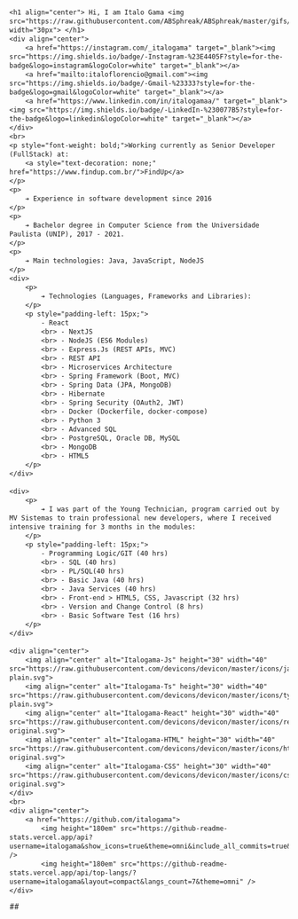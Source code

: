 ##
<body style='font-family: Roboto, sans-serif;'>

    <h1 align="center"> Hi, I am Italo Gama <img src="https://raw.githubusercontent.com/ABSphreak/ABSphreak/master/gifs/Hi.gif" width="30px"> </h1>
    <div align="center">
        <a href="https://instagram.com/_italogama" target="_blank"><img src="https://img.shields.io/badge/-Instagram-%23E4405F?style=for-the-badge&logo=instagram&logoColor=white" target="_blank"></a>
        <a href="mailto:italoflorencio@gmail.com"><img src="https://img.shields.io/badge/-Gmail-%23333?style=for-the-badge&logo=gmail&logoColor=white" target="_blank"></a>
        <a href="https://www.linkedin.com/in/italogamaa/" target="_blank"><img src="https://img.shields.io/badge/-LinkedIn-%230077B5?style=for-the-badge&logo=linkedin&logoColor=white" target="_blank"></a>
    </div>
    <br>
    <p style="font-weight: bold;">Working currently as Senior Developer (FullStack) at:
        <a style="text-decoration: none;" href="https://www.findup.com.br/">FindUp</a>
    </p>
    <p>
        ➔ Experience in software development since 2016
    </p>
    <p>
        ➔ Bachelor degree in Computer Science from the Universidade Paulista (UNIP), 2017 - 2021.
    </p>
    <p>
        ➔ Main technologies: Java, JavaScript, NodeJS
    </p>
    <div>
        <p>
            ➔ Technologies (Languages, Frameworks and Libraries):
        </p>
        <p style="padding-left: 15px;">
            - React
            <br> - NextJS
            <br> - NodeJS (ES6 Modules)
            <br> - Express.Js (REST APIs, MVC)
            <br> - REST API
            <br> - Microservices Architecture
            <br> - Spring Framework (Boot, MVC)
            <br> - Spring Data (JPA, MongoDB)
            <br> - Hibernate
            <br> - Spring Security (OAuth2, JWT)
            <br> - Docker (Dockerfile, docker-compose)
            <br> - Python 3
            <br> - Advanced SQL
            <br> - PostgreSQL, Oracle DB, MySQL
            <br> - MongoDB
            <br> - HTML5
        </p>
    </div>

    <div>
        <p>
            ➔ I was part of the Young Technician, program carried out by MV Sistemas to train professional new developers, where I received intensive training for 3 months in the modules:
        </p>
        <p style="padding-left: 15px;">
            - Programming Logic/GIT (40 hrs)
            <br> - SQL (40 hrs)
            <br> - PL/SQL(40 hrs)
            <br> - Basic Java (40 hrs)
            <br> - Java Services (40 hrs)
            <br> - Front-end > HTML5, CSS, Javascript (32 hrs)
            <br> - Version and Change Control (8 hrs)
            <br> - Basic Software Test (16 hrs)
        </p>
    </div>

    <div align="center">
        <img align="center" alt="Italogama-Js" height="30" width="40" src="https://raw.githubusercontent.com/devicons/devicon/master/icons/javascript/javascript-plain.svg">
        <img align="center" alt="Italogama-Ts" height="30" width="40" src="https://raw.githubusercontent.com/devicons/devicon/master/icons/typescript/typescript-plain.svg">
        <img align="center" alt="Italogama-React" height="30" width="40" src="https://raw.githubusercontent.com/devicons/devicon/master/icons/react/react-original.svg">
        <img align="center" alt="Italogama-HTML" height="30" width="40" src="https://raw.githubusercontent.com/devicons/devicon/master/icons/html5/html5-original.svg">
        <img align="center" alt="Italogama-CSS" height="30" width="40" src="https://raw.githubusercontent.com/devicons/devicon/master/icons/css3/css3-original.svg">
    </div>
    <br>
    <div align="center">
        <a href="https://github.com/italogama">
            <img height="180em" src="https://github-readme-stats.vercel.app/api?username=italogama&show_icons=true&theme=omni&include_all_commits=true&count_private=true" />
            <img height="180em" src="https://github-readme-stats.vercel.app/api/top-langs/?username=italogama&layout=compact&langs_count=7&theme=omni" />
    </div>

</body>
##